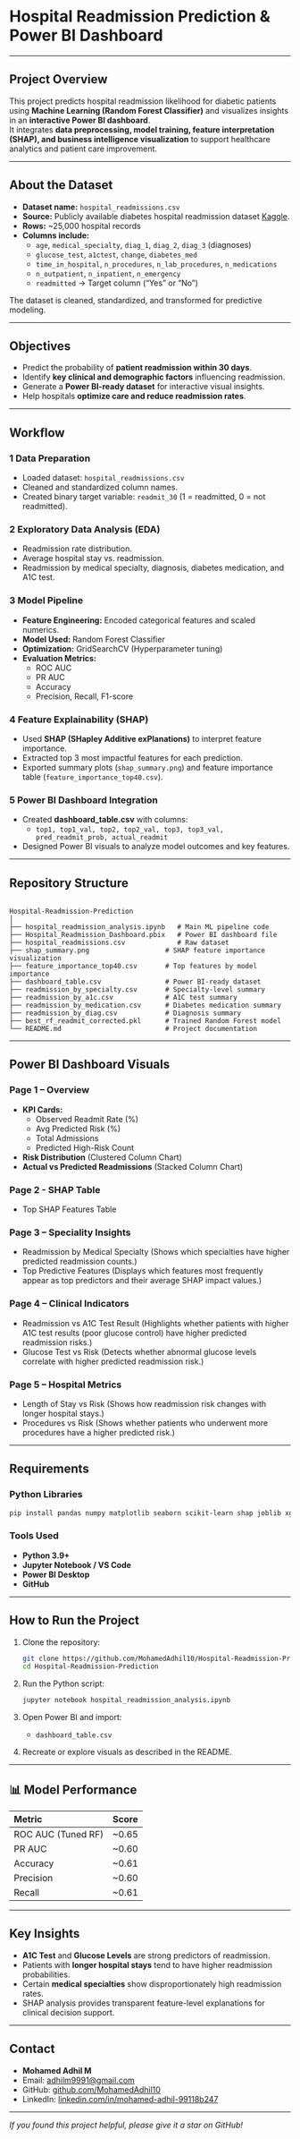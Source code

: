 # Hospital Readmission Prediction & Power BI Dashboard

---

## Project Overview

This project predicts hospital readmission likelihood for diabetic patients using **Machine Learning (Random Forest Classifier)** and visualizes insights in an **interactive Power BI dashboard**.  
It integrates **data preprocessing, model training, feature interpretation (SHAP), and business intelligence visualization** to support healthcare analytics and patient care improvement.

---

## About the Dataset

- **Dataset name:** `hospital_readmissions.csv`  
- **Source:** Publicly available diabetes hospital readmission dataset [Kaggle](https://www.kaggle.com/datasets/dubradave/hospital-readmissions).  
- **Rows:** ~25,000 hospital records  
- **Columns include:**
  - `age`, `medical_specialty`, `diag_1`, `diag_2`, `diag_3` (diagnoses)
  - `glucose_test`, `a1ctest`, `change`, `diabetes_med`
  - `time_in_hospital`, `n_procedures`, `n_lab_procedures`, `n_medications`
  - `n_outpatient`, `n_inpatient`, `n_emergency`
  - `readmitted` → Target column (“Yes” or “No”)  

The dataset is cleaned, standardized, and transformed for predictive modeling.

---
## Objectives

- Predict the probability of **patient readmission within 30 days**.  
- Identify **key clinical and demographic factors** influencing readmission.  
- Generate a **Power BI-ready dataset** for interactive visual insights.  
- Help hospitals **optimize care and reduce readmission rates**.

---

## Workflow

### 1 Data Preparation
- Loaded dataset: `hospital_readmissions.csv`
- Cleaned and standardized column names.
- Created binary target variable: `readmit_30` (1 = readmitted, 0 = not readmitted).

### 2 Exploratory Data Analysis (EDA)
- Readmission rate distribution.
- Average hospital stay vs. readmission.
- Readmission by medical specialty, diagnosis, diabetes medication, and A1C test.

### 3 Model Pipeline
- **Feature Engineering:** Encoded categorical features and scaled numerics.  
- **Model Used:** Random Forest Classifier  
- **Optimization:** GridSearchCV (Hyperparameter tuning)
- **Evaluation Metrics:**
  - ROC AUC  
  - PR AUC  
  - Accuracy  
  - Precision, Recall, F1-score 

### 4 Feature Explainability (SHAP)
- Used **SHAP (SHapley Additive exPlanations)** to interpret feature importance.
- Extracted top 3 most impactful features for each prediction.
- Exported summary plots (`shap_summary.png`) and feature importance table (`feature_importance_top40.csv`).

### 5 Power BI Dashboard Integration
- Created **dashboard_table.csv** with columns:
  - `top1, top1_val, top2, top2_val, top3, top3_val, pred_readmit_prob, actual_readmit`
- Designed Power BI visuals to analyze model outcomes and key features.

---

## Repository Structure

```

Hospital-Readmission-Prediction
│
├── hospital_readmission_analysis.ipynb   # Main ML pipeline code
├── Hospital_Readmission_Dashboard.pbix   # Power BI dashboard file
├── hospital_readmissions.csv             # Raw dataset 
├── shap_summary.png                   # SHAP feature importance visualization
├── feature_importance_top40.csv       # Top features by model importance
├── dashboard_table.csv                # Power BI-ready dataset
├── readmission_by_specialty.csv       # Specialty-level summary
├── readmission_by_a1c.csv             # A1C test summary
├── readmission_by_medication.csv      # Diabetes medication summary
├── readmission_by_diag.csv            # Diagnosis summary
├── best_rf_readmit_corrected.pkl      # Trained Random Forest model
└── README.md                          # Project documentation

````

---

## Power BI Dashboard Visuals

### Page 1 – Overview
- **KPI Cards:**  
  - Observed Readmit Rate (%)  
  - Avg Predicted Risk (%)  
  - Total Admissions  
  - Predicted High-Risk Count  
- **Risk Distribution** (Clustered Column Chart)  
- **Actual vs Predicted Readmissions** (Stacked Column Chart)  

### Page 2 - SHAP Table
- Top SHAP Features Table

### Page 3 – Speciality Insights
- Readmission by Medical Specialty (Shows which specialties have higher predicted readmission counts.)   
- Top Predictive Features (Displays which features most frequently appear as top predictors and their average SHAP impact values.)

### Page 4 – Clinical Indicators
- Readmission vs A1C Test Result (Highlights whether patients with higher A1C test results (poor glucose control) have higher predicted readmission risks.)
- Glucose Test vs Risk (Detects whether abnormal glucose levels correlate with higher predicted readmission risk.)

### Page 5 – Hospital Metrics
- Length of Stay vs Risk (Shows how readmission risk changes with longer hospital stays.)
- Procedures vs Risk (Shows whether patients who underwent more procedures have a higher predicted risk.)

---

## Requirements

### Python Libraries
```bash
pip install pandas numpy matplotlib seaborn scikit-learn shap joblib xgboost category_encoders
````

### Tools Used

* **Python 3.9+**
* **Jupyter Notebook / VS Code**
* **Power BI Desktop**
* **GitHub**

---

## How to Run the Project

1. Clone the repository:

   ```bash
   git clone https://github.com/MohamedAdhil10/Hospital-Readmission-Prediction.git
   cd Hospital-Readmission-Prediction
   ```

2. Run the Python script:

   ```bash
   jupyter notebook hospital_readmission_analysis.ipynb
   ```

3. Open Power BI and import:

   * `dashboard_table.csv`

4. Recreate or explore visuals as described in the README.

---

## 📊 Model Performance

| Metric             | Score |
| :----------------- | :---: |
| ROC AUC (Tuned RF) | ~0.65 |
| PR AUC             | ~0.60 |
| Accuracy           | ~0.61 |
| Precision          | ~0.60 |
| Recall             | ~0.61 |

---

## Key Insights

* **A1C Test** and **Glucose Levels** are strong predictors of readmission.
* Patients with **longer hospital stays** tend to have higher readmission probabilities.
* Certain **medical specialties** show disproportionately high readmission rates.
* SHAP analysis provides transparent feature-level explanations for clinical decision support.

---

## Contact

* **Mohamed Adhil M**
* Email: [adhilm9991@gmail.com](mailto:adhilm9991@gmail.com)
* GitHub: [github.com/MohamedAdhil10](https://github.com/MohamedAdhil10)
* LinkedIn: [linkedin.com/in/mohamed-adhil-99118b247](https://linkedin.com/in/mohamed-adhil-99118b247)

---

*If you found this project helpful, please give it a star on GitHub!*
